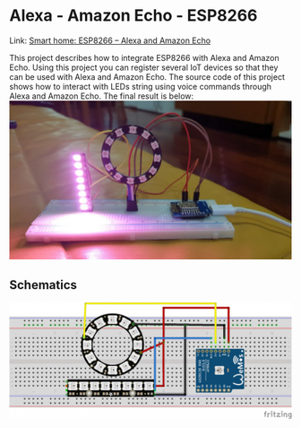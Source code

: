 # Alexa - Amazon Echo - ESP8266

Link: [Smart home: ESP8266 – Alexa and Amazon Echo](https://www.survivingwithandroid.com/2019/07/smart-home-esp8266-alexa-amazon-echo.html)

This project describes how to integrate ESP8266 with Alexa and Amazon Echo. Using this project you can register several IoT devices so that they can be used with Alexa and Amazon Echo.
The source code of this project shows how to interact with LEDs string using voice commands through Alexa and Amazon Echo.
The final result is below:
![alexa esp8266 amazon echo integration](https://github.com/survivingwithandroid/IoT/blob/master/Alexa_ESP8266/images/amazon-echo-leds-1024x576.jpg)

## Schematics

![esp8266 LEDs strip](Alexa_ESP8266/images/esp8266-alexa.png)


